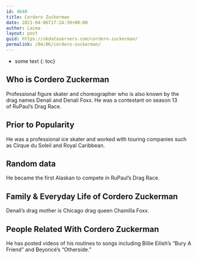```yaml
---
id: 4640
title: Cordero Zuckerman
date: 2021-04-06T17:24:39+00:00
author: Laima
layout: post
guid: https://ukdataservers.com/cordero-zuckerman/
permalink: /04/06/cordero-zuckerman/
---
```


* some text
{: toc}


## Who is Cordero Zuckerman
                  
                  
                  
Professional figure skater and choreographer who is also known by the drag names Denali and Denali Foxx. He was a contestant on season 13 of RuPaul&#8217;s Drag Race.
                  
              
            
              
            
                
                
                
## Prior to Popularity
                  
                  
                  
He was a professional ice skater and worked with touring companies such as Cirque du Soleil and Royal Caribbean.
                  
              
            
              
            
                
                
                
## Random data
                  
                  
                  
He became the first Alaskan to compete in RuPaul&#8217;s Drag Race.
                  
              
            
              
            
                
                
                
## Family & Everyday Life of Cordero Zuckerman
                  
                  
                  
Denali&#8217;s drag mother is Chicago drag queen Chamilla Foxx.
                  
              
            
              
            
                
                
                
## People Related With Cordero Zuckerman
                  
                  
                  
He has posted videos of his routines to songs including Billie Eilish&#8217;s &#8220;Bury A Friend&#8221; and Beyoncé&#8217;s &#8220;Otherside.&#8221; 
                  
              
            
              
            
                
              
            
              
              
            
            
              
            
          
          
          